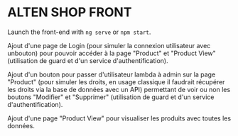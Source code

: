 # ALTEN SHOP FRONT

Launch the front-end with `ng serve` or `npm start`.

Ajout d'une page de Login (pour simuler la connexion utilisateur avec unbouton) pour pouvoir accéder à la page "Product" et "Product View" (utilisation de guard et d'un service d'authentification).

Ajout d'un bouton pour passer d'utilisateur lambda à admin sur la page "Product" (pour simuler les droits, en usage classique il faudrait récupérer les droits via la base de données avec un API) permettant de voir ou non les boutons "Modifier" et "Supprimer" (utilisation de guard et d'un service d'authentification).

Ajout d'une page "Product View" pour visualiser les produits avec toutes les données.
